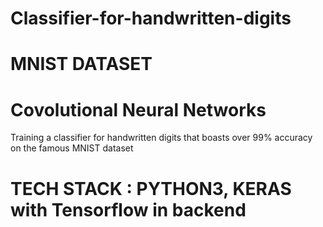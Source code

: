# Classifier-for-handwritten-digits
# MNIST DATASET
# Covolutional Neural Networks
Training a classifier for handwritten digits that boasts over 99% accuracy on the famous MNIST dataset
# TECH STACK : PYTHON3, KERAS with Tensorflow in backend
